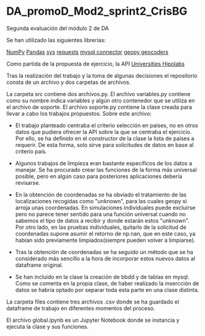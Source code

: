 # DA_promoD_Mod2_sprint2_CrisBG
Segunda evaluación del módulo 2 de DA

Se han utilizado las siguientes librerías:

[NumPy](https://numpy.org/)
[Pandas](https://pandas.pydata.org/)
[sys](https://docs.python.org/es/3.10/library/sys.html)
[requests](https://pypi.org/project/requests/)
[mysql connector](https://www.mysql.com/products/connector/)
[geopy geocoders](https://pypi.org/project/geopy/)

Como partida de la propuesta de ejercicio, la API [Universities Hipolabs](http://universities.hipolabs.com/)

Tras la realización del trabajo y la toma de algunas decisiones el repositorio consta de un archivo y dos carpetas de archivos.

La carpeta src contiene dos archivos.py. El archivo variables.py contiene como su nombre indica variables y algún otro contenedor que se utiliza en el archivo de soporte. El archivo soporte.py contiene la clase creada para llevar a cabo los trabajos propuestos. Sobre este archivo:

- El trabajo planteado centraba el criterio selección en países, no en otros datos que pudiera ofrecer la API sobre la que se centraba el ejercicio. Por ello, se ha definido en el constructor de la clase la lista de países a requerir. De esta forma, solo sirve para solicitudes de datos en base al criterio país. 

- Algunos trabajos de limpieza eran bastante específicos de los datos a manejar. Se ha procurado crear las funciones de la forma más universal posible, pero en algún caso para posteriores aplicaciones debería revisarse. 

- En la obtención de coordenadas se ha obviado el tratamiento de las localizaciones recogidas como "unknown", para las cuales geopy si arroja unas coordenadas. En simulaciones individuales puede excluirse pero no parece tener sentido para una función universal cuando no sabemos el tipo de datos a recibir y donde estarán estos "unknown". Por otro lado, en las pruebas individuales, quitarlo de la solicitud de coordenadas supone asumir el retorno de np.nan, que en este caso, ya habían sido previamente limpiados(siempre pueden volver a limpiarse). 

- Tras la obtención de coordenadas se ha seguido un método que se ha considerado más sencillo a la hora de incorporar estos nuevos datos al dataframe original. 

- Se han incluido en la clase la creación de bbdd y de tablas en mysql. Como se comenta en la propia clase, de haber realizado la insercción de datos se habría optado por separar toda esta parte en una clase distinta. 

La carpeta files contiene tres archivos .csv donde se ha guardado el dataframe de trabajo en diferentes momentos del proceso. 

El archivo global.ipynb es un Jupyter Notebook donde se instancia y ejecuta la clase y sus funciones. 




